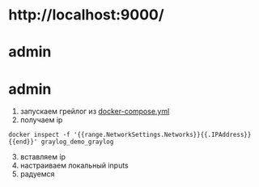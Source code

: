 # http://localhost:9000/

# admin

# admin

1. запускаем грейлог из [docker-compose.yml](graylog%2Fdocker-compose.yml)
2. получаем ip

```text
docker inspect -f '{{range.NetworkSettings.Networks}}{{.IPAddress}}{{end}}' graylog_demo_graylog
```

3. вставляем ip
4. настраиваем локальный inputs
5. радуемся